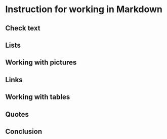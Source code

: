 # Instruction for working in Markdown

## Check text

## Lists

## Working with pictures

## Links

## Working with tables

## Quotes

## Conclusion